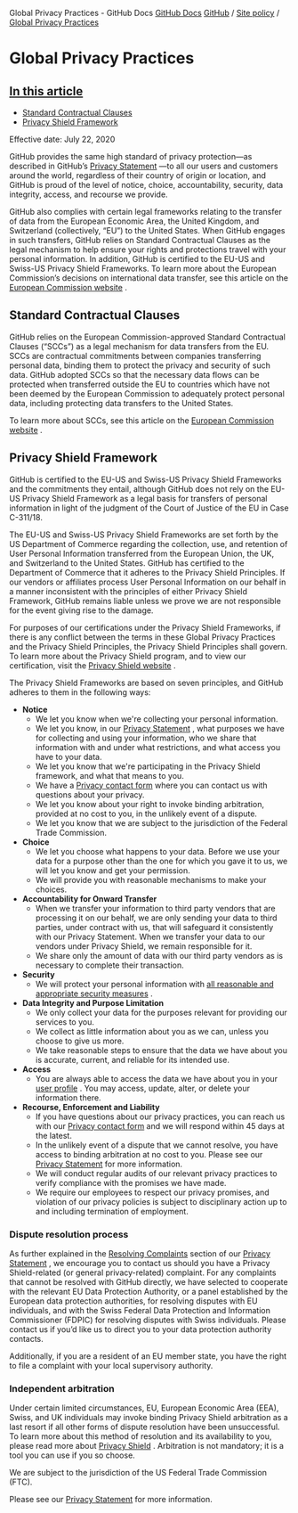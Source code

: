 Global Privacy Practices - GitHub Docs
[GitHub Docs](/en)
[GitHub](/en/github)
/
[Site policy](/en/github/site-policy)
/
[Global Privacy Practices](/en/github/site-policy/global-privacy-practices)

# Global Privacy Practices

## [In this article](#in-this-article)
- [Standard Contractual Clauses](#standard-contractual-clauses)
- [Privacy Shield Framework](#privacy-shield-framework)

Effective date: July 22, 2020

GitHub provides the same high standard of privacy protection—as described in GitHub’s
[Privacy Statement](/en/github/site-policy/github-privacy-statement#githubs-global-privacy-practices)
—to all our users and customers around the world, regardless of their country of origin or location, and GitHub is proud of the level of notice, choice, accountability, security, data integrity, access, and recourse we provide.

GitHub also complies with certain legal frameworks relating to the transfer of data from the European Economic Area, the United Kingdom, and Switzerland (collectively, “EU”) to the United States. When GitHub engages in such transfers, GitHub relies on Standard Contractual Clauses as the legal mechanism to help ensure your rights and protections travel with your personal information. In addition, GitHub is certified to the EU-US and Swiss-US Privacy Shield Frameworks. To learn more about the European Commission’s decisions on international data transfer, see this article on the
[European Commission website](https://ec.europa.eu/info/law/law-topic/data-protection/international-dimension-data-protection_en)
.

## Standard Contractual Clauses

GitHub relies on the European Commission-approved Standard Contractual Clauses (“SCCs”) as a legal mechanism for data transfers from the EU. SCCs are contractual commitments between companies transferring personal data, binding them to protect the privacy and security of such data. GitHub adopted SCCs so that the necessary data flows can be protected when transferred outside the EU to countries which have not been deemed by the European Commission to adequately protect personal data, including protecting data transfers to the United States.

To learn more about SCCs, see this article on the
[European Commission website](https://ec.europa.eu/info/law/law-topic/data-protection/international-dimension-data-protection/standard-contractual-clauses-scc_en)
.

## Privacy Shield Framework

GitHub is certified to the EU-US and Swiss-US Privacy Shield Frameworks and the commitments they entail, although GitHub does not rely on the EU-US Privacy Shield Framework as a legal basis for transfers of personal information in light of the judgment of the Court of Justice of the EU in Case C-311/18.

The EU-US and Swiss-US Privacy Shield Frameworks are set forth by the US Department of Commerce regarding the collection, use, and retention of User Personal Information transferred from the European Union, the UK, and Switzerland to the United States. GitHub has certified to the Department of Commerce that it adheres to the Privacy Shield Principles. If our vendors or affiliates process User Personal Information on our behalf in a manner inconsistent with the principles of either Privacy Shield Framework, GitHub remains liable unless we prove we are not responsible for the event giving rise to the damage.

For purposes of our certifications under the Privacy Shield Frameworks, if there is any conflict between the terms in these Global Privacy Practices and the Privacy Shield Principles, the Privacy Shield Principles shall govern. To learn more about the Privacy Shield program, and to view our certification, visit the
[Privacy Shield website](https://www.privacyshield.gov/)
.

The Privacy Shield Frameworks are based on seven principles, and GitHub adheres to them in the following ways:

- **Notice**
	- We let you know when we're collecting your personal information.
	- We let you know, in our
[Privacy Statement](/en/articles/github-privacy-statement)
, what purposes we have for collecting and using your information, who we share that information with and under what restrictions, and what access you have to your data.
	- We let you know that we're participating in the Privacy Shield framework, and what that means to you.
	- We have a
[Privacy contact form](https://github.com/contact/privacy)
where you can contact us with questions about your privacy.
	- We let you know about your right to invoke binding arbitration, provided at no cost to you, in the unlikely event of a dispute.
	- We let you know that we are subject to the jurisdiction of the Federal Trade Commission.
- **Choice**
	- We let you choose what happens to your data. Before we use your data for a purpose other than the one for which you gave it to us, we will let you know and get your permission.
	- We will provide you with reasonable mechanisms to make your choices.
- **Accountability for Onward Transfer**
	- When we transfer your information to third party vendors that are processing it on our behalf, we are only sending your data to third parties, under contract with us, that will safeguard it consistently with our Privacy Statement. When we transfer your data to our vendors under Privacy Shield, we remain responsible for it.
	- We share only the amount of data with our third party vendors as is necessary to complete their transaction.
- **Security**
	- We will protect your personal information with
[all reasonable and appropriate security measures](https://github.com/security)
.
- **Data Integrity and Purpose Limitation**
	- We only collect your data for the purposes relevant for providing our services to you.
	- We collect as little information about you as we can, unless you choose to give us more.
	- We take reasonable steps to ensure that the data we have about you is accurate, current, and reliable for its intended use.
- **Access**
	- You are always able to access the data we have about you in your
[user profile](https://github.com/settings/profile)
. You may access, update, alter, or delete your information there.
- **Recourse, Enforcement and Liability**
	- If you have questions about our privacy practices, you can reach us with our
[Privacy contact form](https://github.com/contact/privacy)
and we will respond within 45 days at the latest.
	- In the unlikely event of a dispute that we cannot resolve, you have access to binding arbitration at no cost to you. Please see our
[Privacy Statement](/en/articles/github-privacy-statement)
for more information.
	- We will conduct regular audits of our relevant privacy practices to verify compliance with the promises we have made.
	- We require our employees to respect our privacy promises, and violation of our privacy policies is subject to disciplinary action up to and including termination of employment.

### Dispute resolution process

As further explained in the
[Resolving Complaints](/en/github/site-policy/github-privacy-statement#resolving-complaints)
section of our
[Privacy Statement](/en/github/site-policy/github-privacy-statement)
, we encourage you to contact us should you have a Privacy Shield-related (or general privacy-related) complaint. For any complaints that cannot be resolved with GitHub directly, we have selected to cooperate with the relevant EU Data Protection Authority, or a panel established by the European data protection authorities, for resolving disputes with EU individuals, and with the Swiss Federal Data Protection and Information Commissioner (FDPIC) for resolving disputes with Swiss individuals. Please contact us if you’d like us to direct you to your data protection authority contacts.

Additionally, if you are a resident of an EU member state, you have the right to file a complaint with your local supervisory authority.

### Independent arbitration

Under certain limited circumstances, EU, European Economic Area (EEA), Swiss, and UK individuals may invoke binding Privacy Shield arbitration as a last resort if all other forms of dispute resolution have been unsuccessful. To learn more about this method of resolution and its availability to you, please read more about
[Privacy Shield](https://www.privacyshield.gov/article?id=ANNEX-I-introduction)
. Arbitration is not mandatory; it is a tool you can use if you so choose.

We are subject to the jurisdiction of the US Federal Trade Commission (FTC).

Please see our
[Privacy Statement](/en/articles/github-privacy-statement)
for more information.
